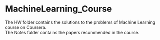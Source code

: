 # MachineLearning_Course
The HW folder contains the solutions to the problems of Machine Learning course on Coursera.  
The Notes folder contains the papers recommended in the course.
